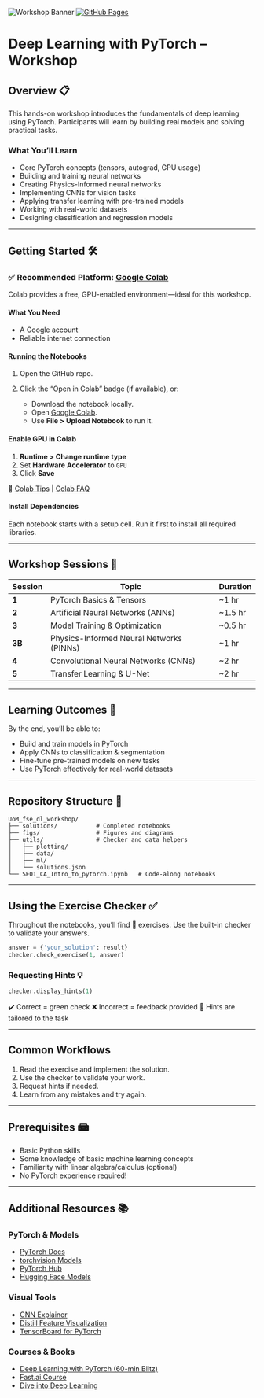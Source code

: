 ![Workshop Banner](https://res.cloudinary.com/dtradpei6/image/upload/data_bfnxm8.jpg)
[![GitHub Pages](https://img.shields.io/badge/View%20Site-GitHub%20Pages-blue?logo=github)](https://santiago2588.github.io/deep_learning_training/)

# Deep Learning with PyTorch – Workshop

## Overview 📋

This hands-on workshop introduces the fundamentals of deep learning using PyTorch. Participants will learn by building real models and solving practical tasks.

### What You’ll Learn

* Core PyTorch concepts (tensors, autograd, GPU usage)
* Building and training neural networks
* Creating Physics-Informed neural networks
* Implementing CNNs for vision tasks
* Applying transfer learning with pre-trained models
* Working with real-world datasets
* Designing classification and regression models

---

## Getting Started 🛠️

### ✅ Recommended Platform: [Google Colab](https://colab.research.google.com/)

Colab provides a free, GPU-enabled environment—ideal for this workshop.

#### What You Need

* A Google account
* Reliable internet connection

#### Running the Notebooks

1. Open the GitHub repo.
2. Click the “Open in Colab” badge (if available), or:

   * Download the notebook locally.
   * Open [Google Colab](https://colab.research.google.com/).
   * Use **File > Upload Notebook** to run it.

#### Enable GPU in Colab

1. **Runtime > Change runtime type**
2. Set **Hardware Accelerator** to `GPU`
3. Click **Save**

📘 [Colab Tips](https://colab.research.google.com/notebooks/basic_features_overview.ipynb) | [Colab FAQ](https://research.google.com/colaboratory/faq.html)

#### Install Dependencies

Each notebook starts with a setup cell. Run it first to install all required libraries.

---

## Workshop Sessions 🧠

| Session          | Topic                                | Duration |
| ---------------- | ------------------------------------ | -------- |
| **1**            | PyTorch Basics & Tensors             | \~1 hr |
| **2**            | Artificial Neural Networks (ANNs)    | \~1.5 hr   |
| **3**            | Model Training & Optimization        | \~0.5 hr |
| **3B**           | Physics-Informed Neural Networks (PINNs) | \~1 hr |
| **4**            | Convolutional Neural Networks (CNNs) | \~2 hr |
| **5**            | Transfer Learning & U-Net            | \~2 hr |

---

## Learning Outcomes 🎯

By the end, you’ll be able to:

* Build and train models in PyTorch
* Apply CNNs to classification & segmentation
* Fine-tune pre-trained models on new tasks
* Use PyTorch effectively for real-world datasets

---

## Repository Structure 📁

```
UoM_fse_dl_workshop/
├── solutions/           # Completed notebooks
├── figs/                # Figures and diagrams
├── utils/               # Checker and data helpers
│   ├── plotting/
│   ├── data/
│   ├── ml/
│   └── solutions.json
└── SE01_CA_Intro_to_pytorch.ipynb   # Code-along notebooks
```

---

## Using the Exercise Checker ✅

Throughout the notebooks, you’ll find 🎯 exercises. Use the built-in checker to validate your answers.

```python
answer = {'your_solution': result}
checker.check_exercise(1, answer)
```

### Requesting Hints 💡

```python
checker.display_hints(1)
```

✔️ Correct = green check
❌ Incorrect = feedback provided
💬 Hints are tailored to the task

---

## Common Workflows

1. Read the exercise and implement the solution.
2. Use the checker to validate your work.
3. Request hints if needed.
4. Learn from any mistakes and try again.

---

## Prerequisites 📾

* Basic Python skills
* Some knowledge of basic machine learning concepts
* Familiarity with linear algebra/calculus (optional)
* No PyTorch experience required!

---

## Additional Resources 📚

### PyTorch & Models

* [PyTorch Docs](https://pytorch.org/docs/stable/)
* [torchvision Models](https://pytorch.org/vision/stable/models.html)
* [PyTorch Hub](https://pytorch.org/hub/)
* [Hugging Face Models](https://huggingface.co/models)

### Visual Tools

* [CNN Explainer](https://poloclub.github.io/cnn-explainer/)
* [Distill Feature Visualization](https://distill.pub/2017/feature-visualization/)
* [TensorBoard for PyTorch](https://pytorch.org/docs/stable/tensorboard.html)

### Courses & Books

* [Deep Learning with PyTorch (60-min Blitz)](https://pytorch.org/tutorials/beginner/deep_learning_60min_blitz.html)
* [Fast.ai Course](https://course.fast.ai/)
* [Dive into Deep Learning](https://d2l.ai/)
